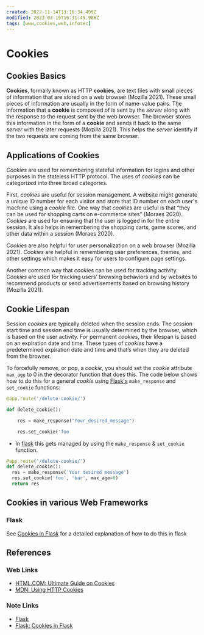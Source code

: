 ```yaml
---
created: 2022-11-14T13:16:34.409Z
modified: 2023-03-15T16:31:45.986Z
tags: [www,cookies,web,infosec]
---
```

# Cookies

## Cookies Basics

**Cookies**, formally known as HTTP **cookies**,
are text files with small pieces of
information that are stored on a web browser (Mozilla 2021).
These small pieces of information are usually in the form of name-value pairs.
The information that a **cookie** is composed of is sent by the *server* along with
the response to the request sent by the web browser.
The browser stores this information in the form of a **cookie** and sends it back to
the same *server* with the later requests (Mozilla 2021).
This helps the *server* identify if the two requests are coming from the same browser.

## Applications of Cookies

*Cookies* are used for remembering stateful information for logins and
other purposes in the stateless HTTP protocol.
The uses of *cookies* can be categorized into three broad categories.

First, *cookies* are useful for session management.
A website might generate a unique ID number for each visitor and
store that ID number on each user's machine using a *cookie* file.
One way that *cookies* are useful is that “they can be used for shopping carts on
e-commerce sites” (Moraes 2020).
*Cookies* are used for ensuring that the user is logged in for the entire session.
It also helps in remembering the shopping carts, game scores,
and other data within a session (Moraes 2020).

*Cookies* are also helpful for user personalization on a web browser (Mozilla 2021).
*Cookies* are helpful in remembering user preferences, themes,
and other settings which makes it easy for users to configure page settings.

Another common way that *cookies* can be used for tracking activity.
*Cookies* are used for tracking users’ browsing behaviors and
by websites to recommend products or
send advertisements based on browsing history (Mozilla 2021).

## Cookie Lifespan

Session *cookies* are typically deleted when the session ends.
The session start time and session end time is usually determined by the browser,
which is based on the user activity.
For permanent *cookies*, their lifespan is based on an expiration date and time.
These types of *cookies* have a predetermined expiration date and
time and that’s when they are deleted from the browser.

To forcefully remove, or pop, a *cookie*,
you should set the *cookie* attribute `max_age` to
0 in the decorator function that does this.
The code below shows how to do this for
a general *cookie* using [Flask's][flask-zk]
`make_response` and `set_cookie` functions:

```py
@app.route('/delete-cookie/')

def delete_cookie():

    res = make_response("Your_desired_message")

    res.set_cookie('foo
```

* In [flask](flask.md) this gets managed by
using the `make_response` & `set_cookie` function.

```python
@app.route('/delete-cookie/')
def delete_cookie():
  res = make_response('Your desired message')
  res.set_cookie('foo', 'bar', max_age=0)
  return res
```

## Cookies in various Web Frameworks

### Flask

See [Cookies in Flask](flask.md#cookies-in-flask) for
a detailed explanation of how to do this in flask

## References

### Web Links

* [HTML.COM: Ultimate Guide on Cookies][cookies-guide]
* [MDN: Using HTTP Cookies][mdn-cookies]

<!-- hidden references -->
[cookies-guide]: https://html.com/resources/cookies-ultimate-guide/ "HTML.COM: Ultimate Guide on Cookies"
[mdn-cookies]: https://developer.mozilla.org/en-US/docs/Web/HTTP/Cookies "MDN: Using HTTP Cookies"

### Note Links

* [Flask][flask-zk]
* [Flask: Cookies in Flask][flask-cookies-zk]

<!-- Hidden Reference Links Below Here -->
[flask-zk]: ./flask.md "Flask"
[flask-cookies-zk]: ./flask.md#cookies-in-flask "Flask: Cookies in Flask"
